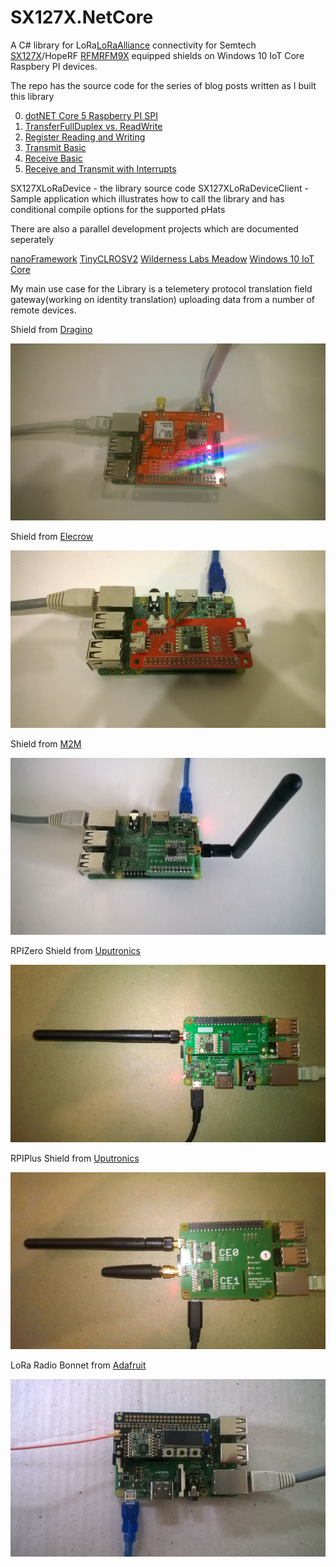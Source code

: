# SX127X.NetCore
A C# library for LoRa[LoRaAlliance](https://lora-alliance.org/) connectivity for Semtech [SX127X](https://www.semtech.com/products/wireless-rf/lora-transceivers/SX1276)/HopeRF [RFMRFM9X](http://www.hoperf.com/rf_transceiver/lora/RFM95W.html) equipped shields on  Windows 10 IoT Core Raspbery PI devices.

The repo has the source code for the series of blog posts written as I built this library

00. [dotNET Core 5 Raspberry PI SPI](http://blog.devmobile.co.nz/2021/07/19/net-core-5-raspberry-pi-spi-sx127x/)
01. [TransferFullDuplex vs. ReadWrite](http://blog.devmobile.co.nz/2021/07/22/net-core-5-sx127x-library-part1/)
02. [Register Reading and Writing](http://blog.devmobile.co.nz/2021/07/22/net-core-5-sx127x-library-part2/)
03. [Transmit Basic](http://blog.devmobile.co.nz/2021/07/23/net-core-5-sx127x-library-part3/)
04. [Receive Basic](http://blog.devmobile.co.nz/2021/07/25/net-core-5-sx127x-library-part4/)
05. [Receive and Transmit with Interrupts](http://blog.devmobile.co.nz/2021/07/26/net-core-5-sx127x-library-part5/)

SX127XLoRaDevice - the library source code
SX127XLoRaDeviceClient - Sample application which illustrates how to call the library and has  conditional compile options for the supported pHats

There are also a parallel development projects which are documented seperately 

[nanoFramework](http://blog.devmobile.co.nz/2020/04/10/nanoframework-lora-library-part1/)
[TinyCLROSV2](http://blog.devmobile.co.nz/2020/07/08/tinyclr-os-v2-rc1-lora-library-part1/)
[Wilderness Labs Meadow](http://blog.devmobile.co.nz/2019/12/25/net-meadow-lora-library-part1/)
[Windows 10 IoT Core](http://blog.devmobile.co.nz/2018/07/30/windows-10-iot-core-lora-library/)

My main use case for the Library is a telemetery protocol translation field gateway(working on identity translation) uploading data from a number of remote devices.

Shield from [Dragino](http://www.dragino.com/products/lora/item/106-lora-gps-hat.html)

![LoRa GPS HAT for Raspberry Pi](DraginoRPILoRaGPSShield.jpg)

Shield from [Elecrow](https://www.elecrow.com/lora-rfm95-iot-board-for-rpi.html)

![Lora RFM95 IOT Board for RPI](LoRaElecrowShield.jpg)

Shield from [M2M](https://www.tindie.com/products/m2m/1-channel-lorawan-gateway-shield-for-raspberry-pi)

![1 Channel LoRaWan Gateway Shield for Raspberry Pi](M2MLoRaShield.jpg)

RPIZero Shield from [Uputronics](https://store.uputronics.com/index.php?route=product/product&path=61&product_id=91)

![Raspberry PiZero LoRa(TM) Expansion Board](UputronicsRPIZeroShield.jpg)

RPIPlus Shield from [Uputronics](https://store.uputronics.com/index.php?route=product/product&path=61&product_id=68)

![Raspberry Pi+ LoRa(TM) Expansion Board](UputronicsRPIPlusShield.jpg)

LoRa Radio Bonnet from [Adafruit](https://www.adafruit.com/product/4074) 

![Adafruit LoRa(TM)Radio Bonnet with OLED](AdaFruitLoRaBonnet.jpg)

